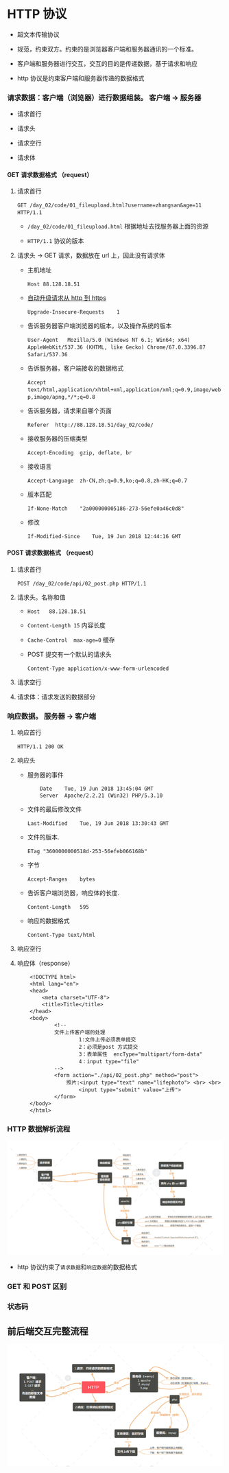 # HTTP 协议

- 超文本传输协议

- 规范，约束双方。约束的是浏览器客户端和服务器通讯的一个标准。

- 客户端和服务器进行交互，交互的目的是传递数据，基于请求和响应

- http 协议是约束客户端和服务器传递的数据格式

### 请求数据：客户端（浏览器）进行数据组装。 客户端 -> 服务器

- 请求首行

- 请求头

- 请求空行

- 请求体

#### GET 请求数据格式 （request）

1. 请求首行

    ```GET /day_02/code/01_fileupload.html?username=zhangsan&age=11 HTTP/1.1```

    - ```/day_02/code/01_fileupload.html``` 根据地址去找服务器上面的资源

    - ```HTTP/1.1``` 协议的版本

2. 请求头 -> GET 请求，数据放在 url 上，因此没有请求体

    - 主机地址

        ```Host	88.128.18.51```

    - [自动升级请求从 http 到 https](https://segmentfault.com/q/1010000005875125?_ea=937051)

        ```Upgrade-Insecure-Requests	1```

    - 告诉服务器客户端浏览器的版本，以及操作系统的版本

        ```User-Agent	Mozilla/5.0 (Windows NT 6.1; Win64; x64) AppleWebKit/537.36 (KHTML, like Gecko) Chrome/67.0.3396.87 Safari/537.36```

    - 告诉服务器，客户端接收的数据格式

        ```Accept	text/html,application/xhtml+xml,application/xml;q=0.9,image/webp,image/apng,*/*;q=0.8```

    - 告诉服务器，请求来自哪个页面

        ```Referer	http://88.128.18.51/day_02/code/```

    - 接收服务器的压缩类型

        ```Accept-Encoding	gzip, deflate, br```

    - 接收语言

        ```Accept-Language	zh-CN,zh;q=0.9,ko;q=0.8,zh-HK;q=0.7```

    - 版本匹配

        ```If-None-Match	"2a000000005186-273-56efe0a46c0d8"```
    
    - 修改
    
        ```If-Modified-Since	Tue, 19 Jun 2018 12:44:16 GMT```

#### POST 请求数据格式 （request）

1. 请求首行

    ```POST /day_02/code/api/02_post.php HTTP/1.1```

2. 请求头。名称和值

    - ```Host	88.128.18.51```

    - ```Content-Length	15```   内容长度

    - ```Cache-Control	max-age=0```    缓存

    - POST 提交有一个默认的请求头

        ```Content-Type	application/x-www-form-urlencoded```

3. 请求空行

4. 请求体：请求发送的数据部分


### 响应数据。 服务器 -> 客户端

1. 响应首行

    ```HTTP/1.1 200 OK```

2. 响应头

    - 服务器的事件

        ```
            Date	Tue, 19 Jun 2018 13:45:04 GMT
            Server	Apache/2.2.21 (Win32) PHP/5.3.10
        ```

    - 文件的最后修改文件

        ```Last-Modified	Tue, 19 Jun 2018 13:30:43 GMT```

    

    - 文件的版本.

        ```ETag	"3600000000518d-253-56efeb066168b"```

    - 字节

        ```Accept-Ranges	bytes```

    - 告诉客户端浏览器，响应体的长度.

        ```Content-Length	595```

    - 响应的数据格式

        ```Content-Type	text/html```

3. 响应空行

4. 响应体（response）

    ```
        <!DOCTYPE html>
        <html lang="en">
        <head>
            <meta charset="UTF-8">
            <title>Title</title>
        </head>
        <body>
                <!--
                文件上传客户端的处理
                        1:文件上传必须表单提交
                        2：必须是post 方式提交
                        3：表单属性  encType="multipart/form-data"
                        4：input type="file"
                -->
                <form action="./api/02_post.php" method="post">
                    照片:<input type="text" name="lifephoto"> <br> <br>
                        <input type="submit" value="上传">
                </form>
        </body>
        </html>
    ```

### HTTP 数据解析流程

![img](../imgs/数据解析.png)

- http 协议约束了```请求数据```和```响应数据```的数据格式

### GET 和 POST 区别

### 状态码

## 前后端交互完整流程

![img](../imgs/交互.png)

